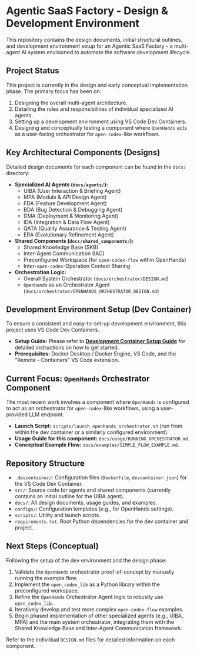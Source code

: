 # Agentic SaaS Factory - Design & Development Environment

This repository contains the design documents, initial structural outlines, and development environment setup for an Agentic SaaS Factory – a multi-agent AI system envisioned to automate the software development lifecycle.

## Project Status

This project is currently in the design and early conceptual implementation phase. The primary focus has been on:
1.  Designing the overall multi-agent architecture.
2.  Detailing the roles and responsibilities of individual specialized AI agents.
3.  Setting up a development environment using VS Code Dev Containers.
4.  Designing and conceptually testing a component where `OpenHands` acts as a user-facing orchestrator for `open-codex`-like workflows.

## Key Architectural Components (Designs)

Detailed design documents for each component can be found in the `docs/` directory:

*   **Specialized AI Agents (`docs/agents/`):**
    *   UIBA (User Interaction & Briefing Agent)
    *   MPA (Module & API Design Agent)
    *   FDA (Feature Development Agent)
    *   BDA (Bug Detection & Debugging Agent)
    *   DMA (Deployment & Monitoring Agent)
    *   IDA (Integration & Data Flow Agent)
    *   QATA (Quality Assurance & Testing Agent)
    *   ERA (Evolutionary Refinement Agent)
*   **Shared Components (`docs/shared_components/`):**
    *   Shared Knowledge Base (SKB)
    *   Inter-Agent Communication (IAC)
    *   Preconfigured Workspace (for `open-codex-flow` within OpenHands)
    *   Inter-`open-codex`-Operation Context Sharing
*   **Orchestration Logic:**
    *   Overall System Orchestrator (`docs/orchestrator/DESIGN.md`)
    *   `OpenHands` as an Orchestrator Agent (`docs/orchestrator/OPENHANDS_ORCHESTRATOR_DESIGN.md`)

## Development Environment Setup (Dev Container)

To ensure a consistent and easy-to-set-up development environment, this project uses VS Code Dev Containers.

*   **Setup Guide:** Please refer to **[Development Container Setup Guide](./development/DEV_CONTAINER_SETUP.md)** for detailed instructions on how to get started.
*   **Prerequisites:** Docker Desktop / Docker Engine, VS Code, and the "Remote - Containers" VS Code extension.

## Current Focus: `OpenHands` Orchestrator Component

The most recent work involves a component where `OpenHands` is configured to act as an orchestrator for `open-codex`-like workflows, using a user-provided LLM endpoint.

*   **Launch Script:** `scripts/launch_openhands_orchestrator.sh` (run from within the dev container or a similarly configured environment).
*   **Usage Guide for this component:** `docs/usage/RUNNING_ORCHESTRATOR.md`.
*   **Conceptual Example Flow:** `docs/examples/SIMPLE_FLOW_EXAMPLE.md`.

## Repository Structure

*   `.devcontainer/`: Configuration files (`Dockerfile`, `devcontainer.json`) for the VS Code Dev Container.
*   `src/`: Source code for agents and shared components (currently contains an initial outline for the UIBA agent).
*   `docs/`: All design documents, usage guides, and examples.
*   `configs/`: Configuration templates (e.g., for OpenHands settings).
*   `scripts/`: Utility and launch scripts.
*   `requirements.txt`: Root Python dependencies for the dev container and project.

## Next Steps (Conceptual)

Following the setup of the dev environment and the design phase:
1.  Validate the `OpenHands` orchestrator proof-of-concept by manually running the example flow.
2.  Implement the `open_codex_lib` as a Python library within the preconfigured workspace.
3.  Refine the `OpenHands` Orchestrator Agent logic to robustly use `open_codex_lib`.
4.  Iteratively develop and test more complex `open-codex-flow` examples.
5.  Begin phased implementation of other specialized agents (e.g., UIBA, MPA) and the main system orchestrator, integrating them with the Shared Knowledge Base and Inter-Agent Communication framework.

Refer to the individual `DESIGN.md` files for detailed information on each component.
